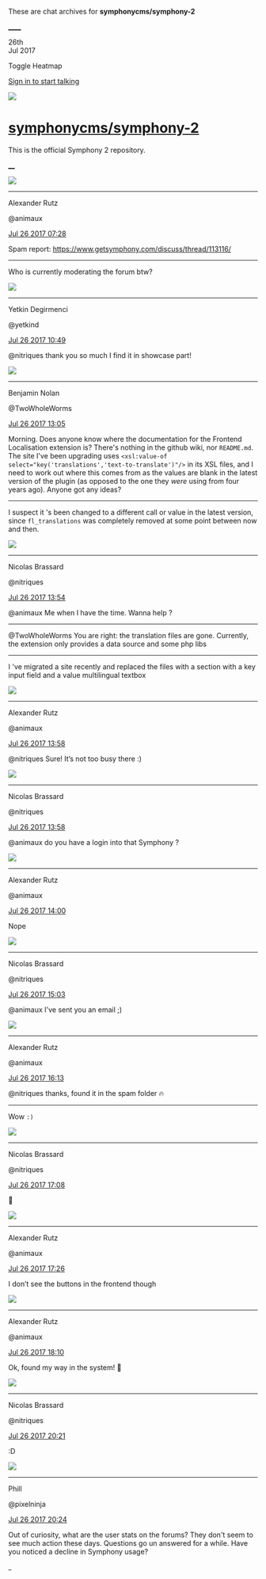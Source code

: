 These are chat archives for **symphonycms/symphony-2**

[__](/symphonycms/symphony-2/archives/2017/07/27)[__](/symphonycms/symphony-2/archives/2017/07/25)

26th  
Jul 2017

Toggle Heatmap

[Sign in to start talking](/login?action=login&button=archive-login)

![](https://avatars-02.gitter.im/group/iv/3/57542c45c43b8c601977197e?s=48)

#  [symphonycms/symphony-2](/symphonycms/symphony-2)

This is the official Symphony 2 repository.

[ __](/orgs/symphonycms/rooms "More symphonycms rooms")

![](https://avatars2.githubusercontent.com/u/446874?v=4&s=30)

____

Alexander Rutz

@animaux

[Jul 26 2017
07:28](https://gitter.im/symphonycms/symphony-2?at=5978449cf5b3458e3082b99e)

Spam report: <https://www.getsymphony.com/discuss/thread/113116/>

____

Who is currently moderating the forum btw?

![](https://avatars2.githubusercontent.com/u/473382?v=4&s=30)

____

Yetkin Degirmenci

@yetkind

[Jul 26 2017
10:49](https://gitter.im/symphonycms/symphony-2?at=597873aff5b3458e30838041)

@nitriques thank you so much I find it in showcase part!

![](https://avatars2.githubusercontent.com/u/642271?v=3&s=30)

____

Benjamin Nolan

@TwoWholeWorms

[Jul 26 2017
13:05](https://gitter.im/symphonycms/symphony-2?at=59789380614889d475f0c864)

Morning. Does anyone know where the documentation for the Frontend
Localisation extension is? There's nothing in the github wiki, nor
`README.md`. The site I've been upgrading uses `<xsl:value-of
select="key('translations','text-to-translate')"/>` in its XSL files, and I
need to work out where this comes from as the values are blank in the latest
version of the plugin (as opposed to the one they _were_ using from four years
ago). Anyone got any ideas?

____

I suspect it 's been changed to a different call or value in the latest
version, since `fl_translations` was completely removed at some point between
now and then.

![](https://avatars1.githubusercontent.com/u/771169?v=4&s=30)

____

Nicolas Brassard

@nitriques

[Jul 26 2017
13:54](https://gitter.im/symphonycms/symphony-2?at=59789efa614889d475f0fc84)

@animaux Me when I have the time. Wanna help ?

____

@TwoWholeWorms You are right: the translation files are gone. Currently, the
extension only provides a data source and some php libs

____

I 've migrated a site recently and replaced the files with a section with a
key input field and a value multilingual textbox

![](https://avatars2.githubusercontent.com/u/446874?v=4&s=30)

____

Alexander Rutz

@animaux

[Jul 26 2017
13:58](https://gitter.im/symphonycms/symphony-2?at=5978a0042723db8d5e4b5bdf)

@nitriques Sure! It’s not too busy there :)

![](https://avatars1.githubusercontent.com/u/771169?v=4&s=30)

____

Nicolas Brassard

@nitriques

[Jul 26 2017
13:58](https://gitter.im/symphonycms/symphony-2?at=5978a01589aea4761dd720e3)

@animaux do you have a login into that Symphony ?

![](https://avatars2.githubusercontent.com/u/446874?v=4&s=30)

____

Alexander Rutz

@animaux

[Jul 26 2017
14:00](https://gitter.im/symphonycms/symphony-2?at=5978a075329651f46ec4aebe)

Nope

![](https://avatars1.githubusercontent.com/u/771169?v=4&s=30)

____

Nicolas Brassard

@nitriques

[Jul 26 2017
15:03](https://gitter.im/symphonycms/symphony-2?at=5978af38614889d475f14953)

@animaux I've sent you an email ;)

![](https://avatars2.githubusercontent.com/u/446874?v=4&s=30)

____

Alexander Rutz

@animaux

[Jul 26 2017
16:13](https://gitter.im/symphonycms/symphony-2?at=5978bf9189aea4761dd7b4a6)

@nitriques thanks, found it in the spam folder :fire:

____

Wow `:)`

![](https://avatars1.githubusercontent.com/u/771169?v=4&s=30)

____

Nicolas Brassard

@nitriques

[Jul 26 2017
17:08](https://gitter.im/symphonycms/symphony-2?at=5978cc82c101bc4e3ac22edd)

:clap:

![](https://avatars2.githubusercontent.com/u/446874?v=4&s=30)

____

Alexander Rutz

@animaux

[Jul 26 2017
17:26](https://gitter.im/symphonycms/symphony-2?at=5978d0dd4bcd78af56ea8847)

I don’t see the buttons in the frontend though

![](https://avatars2.githubusercontent.com/u/446874?v=4&s=30)

____

Alexander Rutz

@animaux

[Jul 26 2017
18:10](https://gitter.im/symphonycms/symphony-2?at=5978db072723db8d5e4c6c1e)

Ok, found my way in the system! :snail:

![](https://avatars1.githubusercontent.com/u/771169?v=4&s=30)

____

Nicolas Brassard

@nitriques

[Jul 26 2017
20:21](https://gitter.im/symphonycms/symphony-2?at=5978f9b489aea4761dd8aa83)

:D

![](https://avatars0.githubusercontent.com/u/274397?v=4&s=30)

____

Phill

@pixelninja

[Jul 26 2017
20:24](https://gitter.im/symphonycms/symphony-2?at=5978fa64c101bc4e3ac2e3b6)

Out of curiosity, what are the user stats on the forums? They don't seem to
see much action these days. Questions go un answered for a while. Have you
noticed a decline in Symphony usage?

_

